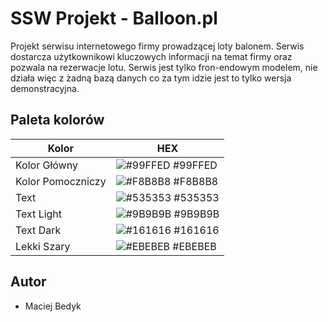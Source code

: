 # SSW Projekt - Balloon.pl 

Projekt serwisu internetowego firmy prowadzącej loty balonem. Serwis dostarcza użytkownikowi kluczowych informacji na temat firmy oraz pozwala na rezerwacje lotu. Serwis jest tylko fron-endowym modelem, nie działa więc z żadną bazą danych co za tym idzie jest to tylko wersja demonstracyjna. 
## Paleta kolorów


| Kolor            | HEX                                                                |
| ----------------- | ------------------------------------------------------------------ |
| Kolor Główny | ![#99FFED](https://via.placeholder.com/10/99FFED?text=+) #99FFED |
| Kolor Pomoczniczy | ![#F8B8B8](https://via.placeholder.com/10/F8B8B8?text=+) #F8B8B8 |
| Text | ![#535353](https://via.placeholder.com/10/535353?text=+) #535353 |
| Text Light | ![#9B9B9B](https://via.placeholder.com/10/9B9B9B?text=+) #9B9B9B |
| Text Dark | ![#161616](https://via.placeholder.com/10/161616?text=+) #161616 |
| Lekki Szary | ![#EBEBEB](https://via.placeholder.com/10/EBEBEB?text=+) #EBEBEB |

## Autor

- Maciej Bedyk

